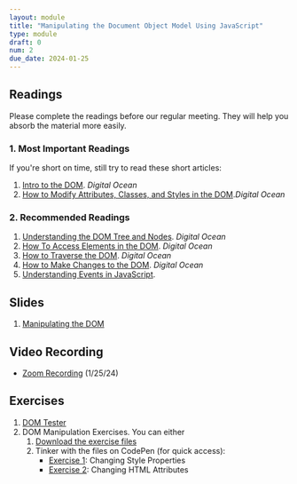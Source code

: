 ```yaml
---
layout: module
title: "Manipulating the Document Object Model Using JavaScript"
type: module
draft: 0
num: 2
due_date: 2024-01-25
---
```


## Readings
Please complete the readings before our regular meeting. They will help you absorb the material more easily.

### 1. Most Important Readings
If you're short on time, still try to read these short articles:
1. <a href="https://www.digitalocean.com/community/tutorials/introduction-to-the-dom" target="_blank">Intro to the DOM</a>. <em>Digital Ocean</em> 
1. <a href="https://www.digitalocean.com/community/tutorials/how-to-modify-attributes-classes-and-styles-in-the-dom" target="_blank">How to Modify Attributes, Classes, and Styles in the DOM</a>.<em>Digital Ocean</em>

### 2. Recommended Readings
1. <a href="https://www.digitalocean.com/community/tutorials/understanding-the-dom-tree-and-nodes" target="_blank">Understanding the DOM Tree and Nodes</a>. <em>Digital Ocean</em> 
1. <a href="https://www.digitalocean.com/community/tutorials/how-to-access-elements-in-the-dom" target="_blank">How To Access Elements in the DOM</a>. <em>Digital Ocean</em>
1. <a href="https://www.digitalocean.com/community/tutorials/how-to-traverse-the-dom" target="_blank">How to Traverse the DOM</a>. <em>Digital Ocean</em>
1. <a href="https://www.digitalocean.com/community/tutorials/how-to-make-changes-to-the-dom" target="_blank">How to Make Changes to the DOM</a>. <em>Digital Ocean</em>
1. <a href="https://www.digitalocean.com/community/tutorials/understanding-events-in-javascript" target="_blank">Understanding Events in JavaScript</a>.
<!-- 1. <a href="https://www.digitalocean.com/community/tutorials/understanding-template-literals-in-javascript" target="_blank">Understanding Template Literals in JavaScript</a>. <em>Digital Ocean</em> -->

## Slides
1. <a href="https://docs.google.com/presentation/d/1oPiS7JHKLj0x52H22dapBU5hJmx6no4SdZ3t_-MHtsk/edit?usp=sharing" target="_blank">Manipulating the DOM</a>

## Video Recording
* <a href="https://northwestern.zoom.us/rec/share/QJJMRrFN9ESa_irgaS9uxE8WFxK1Bt2ePrBpSCX2NLb9QWnE4gGKHR5LifRwcsle.9-JErZI3mGyMu3Cr" target="_blank">Zoom Recording</a> (1/25/24)


## Exercises
1. <a href=" ../course-files/activities/dom-tester/index.html">DOM Tester</a>
1. DOM Manipulation Exercises. You can either
    1. <a href="../course-files/exercises/week02.zip" target="_blank">Download the exercise files</a>
    1. Tinker with the files on CodePen (for quick access):
        * <a href="https://codepen.io/vanwars/pen/oNVeJeX" target="_blank">Exercise 1</a>: Changing Style Properties
        * <a href="https://codepen.io/vanwars/pen/BabdvvY?editors=1000" target="_blank">Exercise 2</a>: Changing HTML Attributes
